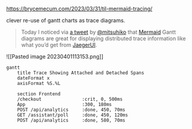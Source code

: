 https://brycemecum.com/2023/03/31/til-mermaid-tracing/

clever re-use of gantt charts as trace diagrams.

> Today I noticed via [a tweet](https://twitter.com/mitsuhiko/status/1641040644121436160) by [@mitsuhiko](https://twitter.com/mitsuhiko) that [Mermaid](https://mermaid.js.org/) Gantt diagrams are great for displaying distributed trace information like what you’d get from [JaegerUI](https://github.com/jaegertracing/jaeger-ui).

![[Pasted image 20230401113153.png]]

```
gantt
    title Trace Showing Attached and Detached Spans
    dateFormat x
    axisFormat %S.%L

    section Frontend
    /checkout               :crit, 0, 500ms
    App                     :300, 180ms
    POST /api/analytics     :done, 450, 70ms
    GET /assistant/poll     :done, 450, 120ms
    POST /api/analytics     :done, 580, 70ms
```